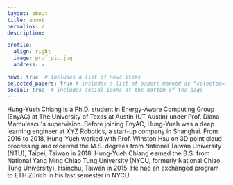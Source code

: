 ```yaml
---
layout: about
title: about
permalink: /
description:

profile:
  align: right
  image: prof_pic.jpg
  address: >

news: true  # includes a list of news items
selected_papers: true # includes a list of papers marked as "selected={true}"
social: true  # includes social icons at the bottom of the page
---
```


Hung-Yueh Chiang is a Ph.D. student in Energy-Aware Computing Group (EnyAC) at The University of Texas at Austin (UT Austin) under Prof. Diana Marculescu's supervision. Before joining EnyAC, Hung-Yueh was a deep learning engineer at XYZ Robotics, a start-up company in Shanghai. From 2016 to 2018, Hung-Yueh worked with Prof. Winston Hsu on 3D point cloud processing and received the M.S. degrees from National Taiwan University (NTU), Taipei, Taiwan in 2018. Hung-Yueh Chiang earned the B.S. from National Yang Ming Chiao Tung University (NYCU, formerly National Chiao Tung University), Hsinchu, Taiwan in 2015. He had an exchanged program to ETH Zürich in his last semester in NYCU.